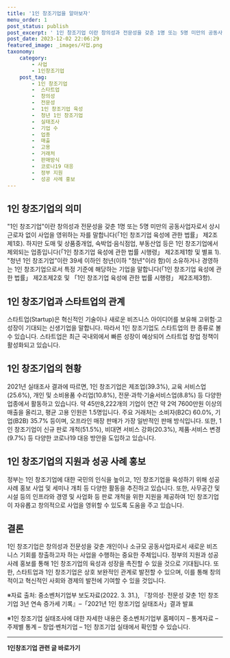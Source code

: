 ```yaml
---
title: '1인 창조기업을 알아보자'
menu_order: 1
post_status: publish
post_excerpt: ' 1인 창조기업 이란 창의성과 전문성을 갖춘 1명 또는 5명 미만의 공동사업자로서 상시근로자 없이 사업을 영위하는 자를 말합니다  1인 창조기업 육성에 관한 법률  제2조제1호 . 하지만 도매 및 상품중개업, 숙박업 음식점업, 부동산업 등은 1인 창조기업에서 제외되는 업종입니다  1인 창조기업 육성에 관한 법률 시행령  제2조제1항 및 별표 1 .  청년 1인 창조기업 이란 39세 이하인 청년 이하  청년 이라 함 이 소유하거나 경영하는 1인 창조기업으로서 특정 기준에 해당하는 기업을 말합니다  1인 창조기업 육성에 관한 법률  제2조제2호 및  1인 창조기업 육성에 관한 법률 시행령  제2조제3항 .'
post_date: 2023-12-02 22:06:29
featured_image: _images/사업.png
taxonomy:
    category:
        - 사업
        - 1인창조기업
    post_tag:
        - 1인 창조기업
        -  스타트업
        -  창의성
        -  전문성
        -  1인 창조기업 육성
        -  청년 1인 창조기업
        -  실태조사
        -  기업 수
        -  업종
        -  매출
        -  고용
        -  거래처
        -  판매방식
        -  코로나19 대응
        -  정부 지원
        -  성공 사례 홍보
---
```



## 1인 창조기업의 의미
"1인 창조기업"이란 창의성과 전문성을 갖춘 1명 또는 5명 미만의 공동사업자로서 상시근로자 없이 사업을 영위하는 자를 말합니다(「1인 창조기업 육성에 관한 법률」 제2조제1호). 하지만 도매 및 상품중개업, 숙박업·음식점업, 부동산업 등은 1인 창조기업에서 제외되는 업종입니다(「1인 창조기업 육성에 관한 법률 시행령」 제2조제1항 및 별표 1). "청년 1인 창조기업”이란 39세 이하인 청년(이하 "청년"이라 함)이 소유하거나 경영하는 1인 창조기업으로서 특정 기준에 해당하는 기업을 말합니다(「1인 창조기업 육성에 관한 법률」 제2조제2호 및 「1인 창조기업 육성에 관한 법률 시행령」 제2조제3항).

## 1인 창조기업과 스타트업의 관계
스타트업(Startup)은 혁신적인 기술이나 새로운 비즈니스 아이디어를 보유해 고위험·고성장이 기대되는 신생기업을 말합니다. 따라서 1인 창조기업도 스타트업의 한 종류로 볼 수 있습니다. 스타트업은 최근 국내외에서 빠른 성장이 예상되어 스타트업 창업 정책이 활성화되고 있습니다.

## 1인 창조기업의 현황
2021년 실태조사 결과에 따르면, 1인 창조기업은 제조업(39.3%), 교육 서비스업(25.6%), 개인 및 소비용품 수리업(10.8%), 전문·과학·기술서비스업(8.8%) 등 다양한 업종에서 활동하고 있습니다. 약 45만8,222개의 기업이 연간 약 2억 7600만원 이상의 매출을 올리고, 평균 고용 인원은 1.5명입니다. 주요 거래처는 소비자(B2C) 60.0%, 기업(B2B) 35.7% 등이며, 오프라인 매장 판매가 가장 일반적인 판매 방식입니다. 또한, 1인 창조기업이 신규 판로 개척(51.5%), 비대면 서비스 강화(20.3%), 제품·서비스 변경(9.7%) 등 다양한 코로나19 대응 방안을 도입하고 있습니다.

## 1인 창조기업의 지원과 성공 사례 홍보
정부는 1인 창조기업에 대한 국민의 인식을 높이고, 1인 창조기업을 육성하기 위해 성공 사례 홍보 사업 및 세미나 개최 등 다양한 활동을 추진하고 있습니다. 또한, 사무공간 및 시설 등의 인프라와 경영 및 사업화 등 판로 개척을 위한 지원을 제공하여 1인 창조기업이 자유롭고 창의적으로 사업을 영위할 수 있도록 도움을 주고 있습니다.

## 결론
1인 창조기업은 창의성과 전문성을 갖춘 개인이나 소규모 공동사업자로서 새로운 비즈니스 기회를 창출하고자 하는 사업을 수행하는 중요한 주체입니다. 정부의 지원과 성공 사례 홍보를 통해 1인 창조기업의 육성과 성장을 촉진할 수 있을 것으로 기대됩니다. 또한, 스타트업과 1인 창조기업은 상호 보완적인 관계로 발전할 수 있으며, 이를 통해 창의적이고 혁신적인 사회와 경제의 발전에 기여할 수 있을 것입니다. 

※자료 출처: 중소벤처기업부 보도자료(2022. 3. 31.), 『창의성· 전문성 갖춘 1인 창조기업 3년 연속 증가세 기록』–「2021년 1인 창조기업 실태조사」결과 발표

※1인 창조기업 실태조사에 대한 자세한 내용은 중소벤처기업부 홈페이지 – 통계자료 – 주제별 통계 – 창업·벤처기업 – 1인 창조기업 실태에서 확인할 수 있습니다.
<!-- wp:separator -->
<hr class="wp-block-separator has-alpha-channel-opacity"/>
<!-- /wp:separator -->

<!-- wp:group {"backgroundColor":"base","layout":{"type":"constrained"}} -->
<div class="wp-block-group has-base-background-color has-background"><!-- wp:paragraph {"align":"center","fontSize":"medium"} -->
<p class="has-text-align-center has-large-font-size"><strong>1인창조기업 관련 글 바로가기</strong></p>
<!-- /wp:paragraph -->


<!-- wp:latest-posts
{"categories":[{"id":27060,"count":19,"description":"","link":"https://uknowlaw.com/category/1%ec%9d%b8%ec%b0%bd%ec%a1%b0%ea%b8%b0%ec%97%85/","name":"1인창조기업","slug":"1인창조기업","taxonomy":"category","parent":0,"meta":[],"_links":{"self":[{"href":"https://uknowlaw.com/wp-json/wp/v2/categories/27060"}],"collection":[{"href":"https://uknowlaw.com/wp-json/wp/v2/categories"}],"about":[{"href":"https://uknowlaw.com/wp-json/wp/v2/taxonomies/category"}],"wp:post_type":[{"href":"https://uknowlaw.com/wp-json/wp/v2/posts?categories=27060"}],"curies":[{"name":"wp","href":"https://api.w.org/{rel}","templated":true}]}}],"postsToShow":100,"excerptLength":28,"postLayout":"grid","columns":2,"featuredImageAlign":"left","featuredImageSizeSlug":"large","fontSize":"small"} /--></div>
<!-- /wp:group -->